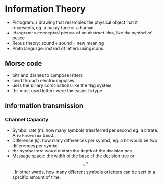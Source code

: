 # Information Theory

- Pictogram: a drawing that resembles the physical object that it represents, eg. a happy face or a human 
- Ideogram: a conceptual picture of an abstract idea, like the symbol of peace
- Rebus theory: sound + sound = new meaning
- Proto language: instead of letters using icons

## Morse code
- bits and dashes to compose letters
- send through electric impulses
- uses the binary combinations like the flag system
- the most used letters were the easier to type

## information transmission

### Channel Capacity

- Symbol rate (n): how many symbols transferred per second eg. a bitrate. Also known as Baud. 
- Difference (s): how many differences per symbol, eg. a bit would be two differences per symbol.
- the symbol rate would dictate the depth of the decision tree
- Message space: the width of the base of the decision tree or $$s^n$$. In other words, how many different symbols or letters can be sent in a specific amount of time.